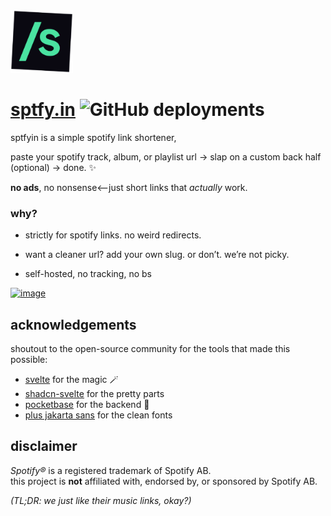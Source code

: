 <img src="static/favicon.png" title="sptfyin" alt="sptfyin logo" width="100" />

# [sptfy.in](https://sptfy.in) ![GitHub deployments](https://img.shields.io/github/deployments/ayamkv/sptfyin/production)


sptfyin is a simple spotify link shortener,

paste your spotify track, album, or playlist url → slap on a custom back half (optional) → done. ✨

**no ads**, no nonsense<—just short links that _actually_ work.

### why?

- strictly for spotify links. no weird redirects.

- want a cleaner url? add your own slug. or don’t. we’re not picky.

- self-hosted, no tracking, no bs

<a href="https://sptfy.in/"><img src="https://sptfy.in/prev" alt="image" border="0"></a>


## acknowledgements  
shoutout to the open-source community for the tools that made this possible:  
- [svelte](https://svelte.dev/) for the magic 🪄   
- [shadcn-svelte](https://shadcn-svelte.com) for the pretty parts  
- [pocketbase](https://pocketbase.io) for the backend 📁
- [plus jakarta sans](https://github.com/tokotype/PlusJakartaSans) for the clean fonts  

## disclaimer  
*Spotify®* is a registered trademark of Spotify AB.  
this project is **not** affiliated with, endorsed by, or sponsored by Spotify AB. 

*(TL;DR: we just like their music links, okay?)*  

